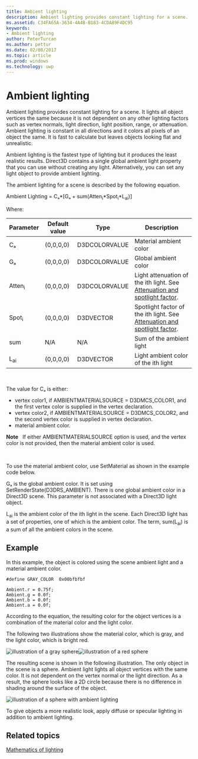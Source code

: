 ---title: Ambient lightingdescription: Ambient lighting provides constant lighting for a scene.ms.assetid: C34FA65A-3634-4A4B-B183-4CDA89F4DC95keywords:- Ambient lightingauthor: PeterTurcanms.author: petturms.date: 02/08/2017ms.topic: articlems.prod: windowsms.technology: uwp---# Ambient lightingAmbient lighting provides constant lighting for a scene. It lights all object vertices the same because it is not dependent on any other lighting factors such as vertex normals, light direction, light position, range, or attenuation. Ambient lighting is constant in all directions and it colors all pixels of an object the same. It is fast to calculate but leaves objects looking flat and unrealistic.Ambient lighting is the fastest type of lighting but it produces the least realistic results. Direct3D contains a single global ambient light property that you can use without creating any light. Alternatively, you can set any light object to provide ambient lighting.The ambient lighting for a scene is described by the following equation.Ambient Lighting = Cₐ\*\[Gₐ + sum(Atten<sub>i</sub>\*Spot<sub>i</sub>\*L<sub>ai</sub>)\]Where:| Parameter         | Default value | Type          | Description                                                                                                       ||-------------------|---------------|---------------|-------------------------------------------------------------------------------------------------------------------|| Cₐ                | (0,0,0,0)     | D3DCOLORVALUE | Material ambient color                                                                                            || Gₐ                | (0,0,0,0)     | D3DCOLORVALUE | Global ambient color                                                                                              || Atten<sub>i</sub> | (0,0,0,0)     | D3DCOLORVALUE | Light attenuation of the ith light. See [Attenuation and spotlight factor](attenuation-and-spotlight-factor.md). || Spot<sub>i</sub>  | (0,0,0,0)     | D3DVECTOR     | Spotlight factor of the ith light. See [Attenuation and spotlight factor](attenuation-and-spotlight-factor.md).  || sum               | N/A           | N/A           | Sum of the ambient light                                                                                          || L<sub>ai</sub>    | (0,0,0,0)     | D3DVECTOR     | Light ambient color of the ith light                                                                              | The value for Cₐ is either:-   vertex color1, if AMBIENTMATERIALSOURCE = D3DMCS\_COLOR1, and the first vertex color is supplied in the vertex declaration.-   vertex color2, if AMBIENTMATERIALSOURCE = D3DMCS\_COLOR2, and the second vertex color is supplied in vertex declaration.-   material ambient color.**Note**   If either AMBIENTMATERIALSOURCE option is used, and the vertex color is not provided, then the material ambient color is used. To use the material ambient color, use SetMaterial as shown in the example code below.Gₐ is the global ambient color. It is set using SetRenderState(D3DRS\_AMBIENT). There is one global ambient color in a Direct3D scene. This parameter is not associated with a Direct3D light object.L<sub>ai</sub> is the ambient color of the ith light in the scene. Each Direct3D light has a set of properties, one of which is the ambient color. The term, sum(L<sub>ai</sub>) is a sum of all the ambient colors in the scene.## <span id="Example"></span><span id="example"></span><span id="EXAMPLE"></span>ExampleIn this example, the object is colored using the scene ambient light and a material ambient color.```#define GRAY_COLOR  0x00bfbfbfAmbient.r = 0.75f;Ambient.g = 0.0f;Ambient.b = 0.0f;Ambient.a = 0.0f;```According to the equation, the resulting color for the object vertices is a combination of the material color and the light color.The following two illustrations show the material color, which is gray, and the light color, which is bright red.![illustration of a gray sphere](images/amb1.jpg)![illustration of a red sphere](images/lightred.jpg)The resulting scene is shown in the following illustration. The only object in the scene is a sphere. Ambient light lights all object vertices with the same color. It is not dependent on the vertex normal or the light direction. As a result, the sphere looks like a 2D circle because there is no difference in shading around the surface of the object.![illustration of a sphere with ambient lighting](images/lighta.jpg)To give objects a more realistic look, apply diffuse or specular lighting in addition to ambient lighting.## <span id="related-topics"></span>Related topics[Mathematics of lighting](mathematics-of-lighting.md)  